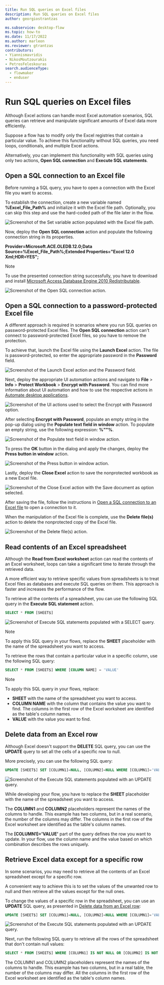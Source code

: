 ```yaml
---
title: Run SQL queries on Excel files
description: Run SQL queries on Excel files
author: georgiostrantzas

ms.subservice: desktop-flow
ms.topic: how-to
ms.date: 11/17/2022
ms.author: marleon
ms.reviewer: gtrantzas
contributors:
- Yiannismavridis
- NikosMoutzourakis
- PetrosFeleskouras
search.audienceType: 
  - flowmaker
  - enduser
---
```


# Run SQL queries on Excel files

Although Excel actions can handle most Excel automation scenarios, SQL queries can retrieve and manipulate significant amounts of Excel data more efficiently.

Suppose a flow has to modify only the Excel registries that contain a particular value. To achieve this functionality without SQL queries, you need loops, conditionals, and multiple Excel actions.

Alternatively, you can implement this functionality with SQL queries using only two actions, **Open SQL connection** and **Execute SQL statements**.

## Open a SQL connection to an Excel file

Before running a SQL query, you have to open a connection with the Excel file you want to access.

To establish the connection, create a new variable named **%Excel_File_Path%** and initialize it with the Excel file path. Optionally, you can skip this step and use the hard-coded path of the file later in the flow.

![Screenshot of the Set variable action populated with the Excel file path.](media/sql-queries-excel/set-variable-action.png)

Now, deploy the **Open SQL connection** action and populate the following connection string in its properties.

**Provider=Microsoft.ACE.OLEDB.12.0;Data Source=%Excel_File_Path%;Extended Properties="Excel 12.0 Xml;HDR=YES";**

> [!NOTE]
> To use the presented connection string successfully, you have to download and install [Microsoft Access Database Engine 2010 Redistributable](https://www.microsoft.com/download/details.aspx?id=13255).

![Screenshot of the Open SQL connection action.](media/sql-queries-excel/open-sql-connection-action.png)

## Open a SQL connection to a password-protected Excel file

A different approach is required in scenarios where you run SQL queries on password-protected Excel files. The **Open SQL connection** action can't connect to password-protected Excel files, so you have to remove the protection.

To achieve that, launch the Excel file using the **Launch Excel** action. The file is password-protected, so enter the appropriate password in the **Password** field.

![Screenshot of the Launch Excel action and the Password field.](media/sql-queries-excel/launch-excel-action.png)

Next, deploy the appropriate UI automation actions and navigate to **File** > **Info** > **Protect Workbook** > **Encrypt with Password**. You can find more information about UI automation and how to use the respective actions in [Automate desktop applications](../desktop-automation.md).

![Screenshot of the UI actions used to select the Encrypt with Password option.](media/sql-queries-excel/ui-actions.png)

After selecting **Encrypt with Password**, populate an empty string in the pop-up dialog using the **Populate text field in window** action. To populate an empty string, use the following expression: **\%""%**.

![Screenshot of the Populate text field in window action.](media/sql-queries-excel/populate-text-field-action.png)

To press the **OK** button in the dialog and apply the changes, deploy the **Press button in window** action.

![Screenshot of the Press button in window action.](media/sql-queries-excel/press-button-action.png)

Lastly, deploy the **Close Excel** action to save the nonprotected workbook as a new Excel file.

![Screenshot of the Close Excel action with the Save document as option selected.](media/sql-queries-excel/close-excel-action.png)

After saving the file, follow the instructions in [Open a SQL connection to an Excel file](sql-queries-excel.md#open-a-sql-connection-to-an-excel-file) to open a connection to it.

When the manipulation of the Excel file is complete, use the **Delete file(s)** action to delete the nonprotected copy of the Excel file.

![Screenshot of the Delete file(s) action.](media/sql-queries-excel/delete-file-action.png)

## Read contents of an Excel spreadsheet

Although the **Read from Excel worksheet** action can read the contents of an Excel worksheet, loops can take a significant time to iterate through the retrieved data.

A more efficient way to retrieve specific values from spreadsheets is to treat Excel files as databases and execute SQL queries on them. This approach is faster and increases the performance of the flow.

To retrieve all the contents of a spreadsheet, you can use the following SQL query in the **Execute SQL statement** action.

``` SQL
SELECT * FROM [SHEET$]
```

![Screenshot of Execute SQL statements populated with a SELECT query.](media/sql-queries-excel/execute-sql-statement-action.png)

> [!NOTE]
> To apply this SQL query in your flows, replace the **SHEET** placeholder with the name of the spreadsheet you want to access.

To retrieve the rows that contain a particular value in a specific column, use the following SQL query:

``` SQL
SELECT * FROM [SHEET$] WHERE [COLUMN NAME] = 'VALUE'
```

> [!NOTE] 
> To apply this SQL query in your flows, replace:
> - **SHEET** with the name of the spreadsheet you want to access.
> - **COLUMN NAME** with the column that contains the value you want to find. The columns in the first row of the Excel worksheet are identified as the table's column names.
> - **VALUE** with the value you want to find.

## Delete data from an Excel row

Although Excel doesn't support the **DELETE** SQL query, you can use the **UPDATE** query to set all the cells of a specific row to null.

More precisely, you can use the following SQL query:

``` SQL
UPDATE [SHEET$] SET [COLUMN1]=NULL, [COLUMN2]=NULL WHERE [COLUMN1]='VALUE'
```

![Screenshot of the Execute SQL statements populated with an UPDATE query.](media/sql-queries-excel/execute-sql-statement-action-delete.png)

While developing your flow, you have to replace the **SHEET** placeholder with the name of the spreadsheet you want to access.

The **COLUMN1** and **COLUMN2** placeholders represent the names of the columns to handle. This example has two columns, but in a real scenario, the number of the columns may differ. The columns in the first row of the Excel worksheet are identified as the table's column names.

The **\[COLUMN1\]='VALUE'** part of the query defines the row you want to update. In your flow, use the column name and the value based on which combination describes the rows uniquely.

## Retrieve Excel data except for a specific row

In some scenarios, you may need to retrieve all the contents of an Excel spreadsheet except for a specific row.

A convenient way to achieve this is to set the values of the unwanted row to null and then retrieve all the values except for the null ones.

To change the values of a specific row in the spreadsheet, you can use an **UPDATE** SQL query, as presented in [Delete data from an Excel row](sql-queries-excel.md#delete-data-from-an-excel-row):

``` SQL
UPDATE [SHEET$] SET [COLUMN1]=NULL, [COLUMN2]=NULL WHERE [COLUMN1]='VALUE'
```
![Screenshot of the Execute SQL statements populated with an UPDATE query.](media/sql-queries-excel/execute-sql-statement-action-delete.png)

Next, run the following SQL query to retrieve all the rows of the spreadsheet that don't contain null values:

``` SQL
SELECT * FROM [SHEET$] WHERE [COLUMN1] IS NOT NULL OR [COLUMN2] IS NOT NULL
```

The COLUMN1 and COLUMN2 placeholders represent the names of the columns to handle. This example has two columns, but in a real table, the number of the columns may differ. All the columns in the first row of the Excel worksheet are identified as the table's column names. 
